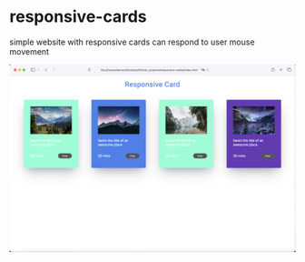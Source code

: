 # responsive-cards
simple website with responsive cards can respond to user mouse movement

![alt text](https://github.com/DarrenDuanAU/responsive-cards/blob/main/images/screenshot.png?raw=true)